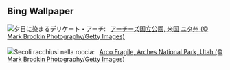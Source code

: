 ## Bing Wallpaper
![](https://www.bing.com/th?id=OHR.TheChaps_JA-JP6283869336_UHD.jpg&w=1000)夕日に染まるデリケート・アーチ:&nbsp;&ensp;[アーチーズ国立公園, 米国 ユタ州 (© Mark Brodkin Photography/Getty Images)](https://www.bing.com/th?id=OHR.TheChaps_JA-JP6283869336_UHD.jpg)
<br><br/>
![](https://www.bing.com/th?id=OHR.TheChaps_IT-IT7027496709_UHD.jpg&w=1000)Secoli racchiusi nella roccia:&nbsp;&ensp;[Arco Fragile, Arches National Park, Utah (© Mark Brodkin Photography/Getty Images)](https://www.bing.com/th?id=OHR.TheChaps_IT-IT7027496709_UHD.jpg)
<br><br/>

